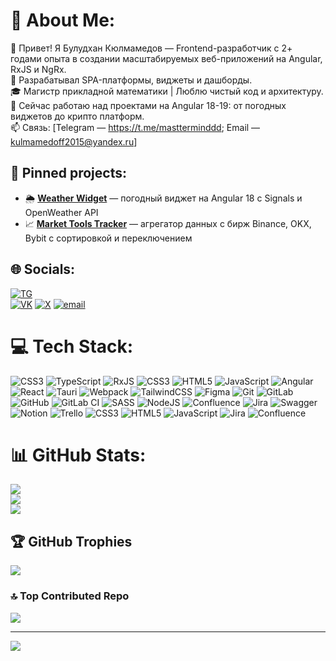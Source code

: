 # 💫 About Me:
👋 Привет! Я Булудхан Кюлмамедов — Frontend-разработчик с 2+ годами опыта в создании масштабируемых веб-приложений на Angular, RxJS и NgRx.<br>🔧 Разрабатывал SPA-платформы, виджеты и дашборды.<br>🎓 Магистр прикладной математики | Люблю чистый код и архитектуру.<br>🚀 Сейчас работаю над проектами на Angular 18-19: от погодных виджетов до крипто платформ.<br>📫 Связь: [Telegram — https://t.me/mastterminddd; Email — kulmamedoff2015@yandex.ru]

## 📌 **Pinned projects**:  
- 🌦️ [**Weather Widget**](https://github.com/buludkhan37/weather-widget) — погодный виджет на Angular 18 c Signals и OpenWeather API  
- 📈 [**Market Tools Tracker**](https://github.com/buludkhan37/Crypto-app) — агрегатор данных с бирж Binance, OKX, Bybit с сортировкой и переключением  

## 🌐 Socials:

[![TG](https://img.shields.io/badge/Telegramm-2CA5E0?style=for-the-badge&logo=telegram&logoColor=white)](https://t.me/mastterminddd)  
[![VK](https://img.shields.io/badge/VK-0077FF?style=for-the-badge&logo=vk&logoColor=white)](https://vk.com/masttermindd)
[![X](https://img.shields.io/badge/X-black.svg?logo=X&logoColor=white)](https://x.com/@mastermind_bk) [![email](https://img.shields.io/badge/Email-D14836?logo=gmail&logoColor=white)](mailto:kulmamedoff2015@yandex.ru)

# 💻 Tech Stack:
![CSS3](https://img.shields.io/badge/css3-%231572B6.svg?style=for-the-badge&logo=css3&logoColor=white) ![TypeScript](https://img.shields.io/badge/typescript-%23007ACC.svg?style=for-the-badge&logo=typescript&logoColor=white) ![RxJS](https://img.shields.io/badge/rxjs-%23B7178C.svg?style=for-the-badge&logo=reactivex&logoColor=white) ![CSS3](https://img.shields.io/badge/css3-%231572B6.svg?style=for-the-badge&logo=css3&logoColor=white) ![HTML5](https://img.shields.io/badge/html5-%23E34F26.svg?style=for-the-badge&logo=html5&logoColor=white) ![JavaScript](https://img.shields.io/badge/javascript-%23323330.svg?style=for-the-badge&logo=javascript&logoColor=%23F7DF1E) ![Angular](https://img.shields.io/badge/angular-%23DD0031.svg?style=for-the-badge&logo=angular&logoColor=white) ![React](https://img.shields.io/badge/react-%2320232a.svg?style=for-the-badge&logo=react&logoColor=%2361DAFB) ![Tauri](https://img.shields.io/badge/tauri-%2324C8DB.svg?style=for-the-badge&logo=tauri&logoColor=%23FFFFFF) ![Webpack](https://img.shields.io/badge/webpack-%238DD6F9.svg?style=for-the-badge&logo=webpack&logoColor=black) ![TailwindCSS](https://img.shields.io/badge/tailwindcss-%2338B2AC.svg?style=for-the-badge&logo=tailwind-css&logoColor=white) ![Figma](https://img.shields.io/badge/figma-%23F24E1E.svg?style=for-the-badge&logo=figma&logoColor=white) ![Git](https://img.shields.io/badge/git-%23F05033.svg?style=for-the-badge&logo=git&logoColor=white) ![GitLab](https://img.shields.io/badge/gitlab-%23181717.svg?style=for-the-badge&logo=gitlab&logoColor=white) ![GitHub](https://img.shields.io/badge/github-%23121011.svg?style=for-the-badge&logo=github&logoColor=white) ![GitLab CI](https://img.shields.io/badge/gitlab%20CI-%23181717.svg?style=for-the-badge&logo=gitlab&logoColor=white) ![SASS](https://img.shields.io/badge/SASS-hotpink.svg?style=for-the-badge&logo=SASS&logoColor=white) ![NodeJS](https://img.shields.io/badge/node.js-6DA55F?style=for-the-badge&logo=node.js&logoColor=white) ![Confluence](https://img.shields.io/badge/confluence-%23172BF4.svg?style=for-the-badge&logo=confluence&logoColor=white) ![Jira](https://img.shields.io/badge/jira-%230A0FFF.svg?style=for-the-badge&logo=jira&logoColor=white) ![Swagger](https://img.shields.io/badge/-Swagger-%23Clojure?style=for-the-badge&logo=swagger&logoColor=white) ![Notion](https://img.shields.io/badge/Notion-%23000000.svg?style=for-the-badge&logo=notion&logoColor=white) ![Trello](https://img.shields.io/badge/Trello-%23026AA7.svg?style=for-the-badge&logo=Trello&logoColor=white) ![CSS3](https://img.shields.io/badge/css3-%231572B6.svg?style=for-the-badge&logo=css3&logoColor=white) ![HTML5](https://img.shields.io/badge/html5-%23E34F26.svg?style=for-the-badge&logo=html5&logoColor=white) ![JavaScript](https://img.shields.io/badge/javascript-%23323330.svg?style=for-the-badge&logo=javascript&logoColor=%23F7DF1E) ![Jira](https://img.shields.io/badge/jira-%230A0FFF.svg?style=for-the-badge&logo=jira&logoColor=white) ![Confluence](https://img.shields.io/badge/confluence-%23172BF4.svg?style=for-the-badge&logo=confluence&logoColor=white)
# 📊 GitHub Stats:
![](https://github-readme-stats.vercel.app/api?username=buludkhan37&theme=dark&hide_border=false&include_all_commits=false&count_private=false)<br/>
![](https://nirzak-streak-stats.vercel.app/?user=buludkhan37&theme=dark&hide_border=false)<br/>
![](https://github-readme-stats.vercel.app/api/top-langs/?username=buludkhan37&theme=dark&hide_border=false&include_all_commits=false&count_private=false&layout=compact)

## 🏆 GitHub Trophies
![](https://github-profile-trophy.vercel.app/?username=buludkhan37&theme=radical&no-frame=true&no-bg=true&margin-w=4)

### 🔝 Top Contributed Repo
![](https://github-contributor-stats.vercel.app/api?username=buludkhan37&limit=5&theme=dark&combine_all_yearly_contributions=true)

---
[![](https://visitcount.itsvg.in/api?id=buludkhan37&icon=0&color=0)](https://visitcount.itsvg.in)

<!-- Proudly created with GPRM ( https://gprm.itsvg.in ) -->
